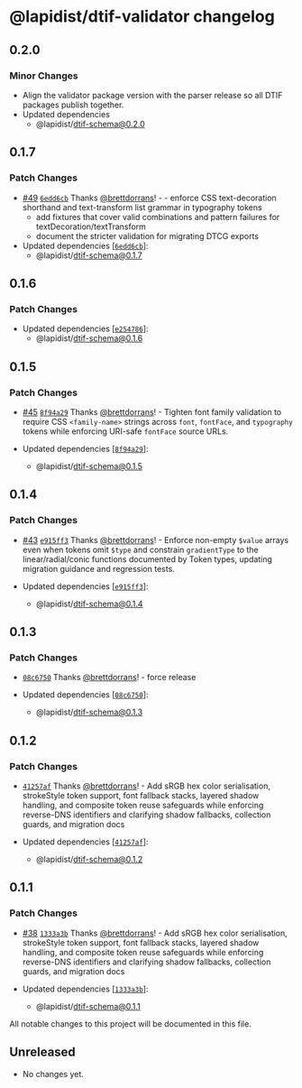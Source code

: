 # @lapidist/dtif-validator changelog

## 0.2.0

### Minor Changes

- Align the validator package version with the parser release so all DTIF
  packages publish together.
- Updated dependencies
  - @lapidist/dtif-schema@0.2.0

## 0.1.7

### Patch Changes

- [#49](https://github.com/bylapidist/dtif/pull/49) [`6edd6cb`](https://github.com/bylapidist/dtif/commit/6edd6cbc6c61279bdc8a0aae229fbd6a58f60224) Thanks [@brettdorrans](https://github.com/brettdorrans)! - - enforce CSS text-decoration shorthand and text-transform list grammar in typography tokens
  - add fixtures that cover valid combinations and pattern failures for textDecoration/textTransform
  - document the stricter validation for migrating DTCG exports
- Updated dependencies [[`6edd6cb`](https://github.com/bylapidist/dtif/commit/6edd6cbc6c61279bdc8a0aae229fbd6a58f60224)]:
  - @lapidist/dtif-schema@0.1.7

## 0.1.6

### Patch Changes

- Updated dependencies [[`e254786`](https://github.com/bylapidist/dtif/commit/e254786ab4998dbc7c3d07edac3f152fa0fe2bbe)]:
  - @lapidist/dtif-schema@0.1.6

## 0.1.5

### Patch Changes

- [#45](https://github.com/bylapidist/dtif/pull/45) [`8f94a29`](https://github.com/bylapidist/dtif/commit/8f94a2968d90941b2f7f8c2f881273c7799730e0) Thanks [@brettdorrans](https://github.com/brettdorrans)! - Tighten font family validation to require CSS `<family-name>` strings across `font`, `fontFace`, and `typography` tokens while enforcing URI-safe `fontFace` source URLs.

- Updated dependencies [[`8f94a29`](https://github.com/bylapidist/dtif/commit/8f94a2968d90941b2f7f8c2f881273c7799730e0)]:
  - @lapidist/dtif-schema@0.1.5

## 0.1.4

### Patch Changes

- [#43](https://github.com/bylapidist/dtif/pull/43) [`e915ff3`](https://github.com/bylapidist/dtif/commit/e915ff3d8945280fe99eaefb82728872557c5678) Thanks [@brettdorrans](https://github.com/brettdorrans)! - Enforce non-empty `$value` arrays even when tokens omit `$type` and constrain `gradientType` to the linear/radial/conic functions documented by Token types, updating migration guidance and regression tests.

- Updated dependencies [[`e915ff3`](https://github.com/bylapidist/dtif/commit/e915ff3d8945280fe99eaefb82728872557c5678)]:
  - @lapidist/dtif-schema@0.1.4

## 0.1.3

### Patch Changes

- [`08c6750`](https://github.com/bylapidist/dtif/commit/08c6750655ca8f5908e199b2fb4e0e9801be3788) Thanks [@brettdorrans](https://github.com/brettdorrans)! - force release

- Updated dependencies [[`08c6750`](https://github.com/bylapidist/dtif/commit/08c6750655ca8f5908e199b2fb4e0e9801be3788)]:
  - @lapidist/dtif-schema@0.1.3

## 0.1.2

### Patch Changes

- [`41257af`](https://github.com/bylapidist/dtif/commit/41257af19b8999d719fc56a5ae6d8ba3bda90362) Thanks [@brettdorrans](https://github.com/brettdorrans)! - Add sRGB hex color serialisation, strokeStyle token support, font fallback stacks, layered shadow handling, and composite token reuse safeguards while enforcing reverse-DNS identifiers and clarifying shadow fallbacks, collection guards, and migration docs

- Updated dependencies [[`41257af`](https://github.com/bylapidist/dtif/commit/41257af19b8999d719fc56a5ae6d8ba3bda90362)]:
  - @lapidist/dtif-schema@0.1.2

## 0.1.1

### Patch Changes

- [#38](https://github.com/bylapidist/dtif/pull/38) [`1333a3b`](https://github.com/bylapidist/dtif/commit/1333a3b8caa1532aa86cafc4b0399e1a19a1baaf) Thanks [@brettdorrans](https://github.com/brettdorrans)! - Add sRGB hex color serialisation, strokeStyle token support, font fallback stacks, layered shadow handling, and composite token reuse safeguards while enforcing reverse-DNS identifiers and clarifying shadow fallbacks, collection guards, and migration docs

- Updated dependencies [[`1333a3b`](https://github.com/bylapidist/dtif/commit/1333a3b8caa1532aa86cafc4b0399e1a19a1baaf)]:
  - @lapidist/dtif-schema@0.1.1

All notable changes to this project will be documented in this file.

## Unreleased

- No changes yet.

